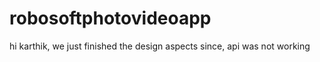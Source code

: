 # robosoftphotovideoapp

hi karthik, we just finished the design aspects since,  api was not working
